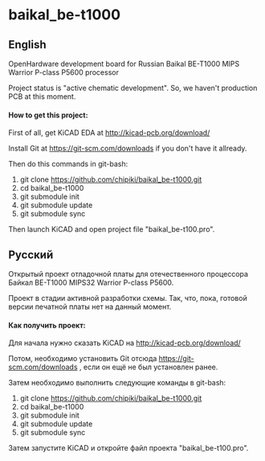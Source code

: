 # baikal_be-t1000

## English

OpenHardware development board for Russian Baikal BE-T1000 MIPS Warrior P-class P5600 processor

Project status is "active chematic development". So, we haven't production PCB at this moment.

#### How to get this project:

First of all, get KiCAD EDA at http://kicad-pcb.org/download/

Install Git at https://git-scm.com/downloads if you don't have it allready.

Then do this commands in git-bash:
1) git clone https://github.com/chipiki/baikal_be-t1000.git
2) cd baikal_be-t1000
3) git submodule init
4) git submodule update
5) git submodule sync

Then launch KiCAD and open project file "baikal_be-t100.pro". 

## Русский

Открытый проект отладочной платы для отечественного процессора Байкал BE-T1000 MIPS32 Warrior P-class P5600.

Проект в стадии активной разработки схемы. Так, что, пока, готовой версии печатной платы нет на данный момент.

#### Как получить проект:

Для начала нужно сказать KiCAD на http://kicad-pcb.org/download/

Потом, необходимо установить Git отсюда https://git-scm.com/downloads , если он ещё не был установлен ранее.

Затем необходимо выполнить следующие команды в git-bash:
1) git clone https://github.com/chipiki/baikal_be-t1000.git
2) cd baikal_be-t1000
3) git submodule init
4) git submodule update
5) git submodule sync

Затем запустите KiCAD и откройте файл проекта "baikal_be-t100.pro". 

